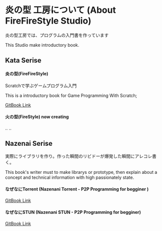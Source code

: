 # 炎の型 工房について (About FireFireStyle Studio)

炎の型工房では、プログラムの入門書を作っています

This Studio make introductory book.

 
 

## Kata Serise 
#### 炎の型(FireFireStyle)
Scratchで学ぶゲームプログラム入門

This is a introductory book for Game Programming With Scratch;

 
[GitBook Link](https://www.gitbook.com/book/kyorohiro/doc_scratch/details)

 
  

#### 火の型(FireStyle) now creating
..
..

## Nazenai Serise
実際にライブラリを作り。作った瞬間のリビドーが爆発した瞬間にアレコレ書く。

This book's writer must to make librarys or prototype, then explain about a concept and technical information with high  passionately state. 

#### なぜなにTorrent (Nazenani Torrent - P2P Programming for begginer )
[GitBook Link](https://www.gitbook.com/book/kyorohiro/doc_hetimatorrent/details)
 

#### なぜなにSTUN (Nazenani STUN - P2P Programming for begginer)
[GitBook Link](https://www.gitbook.com/book/kyorohiro/doc_stun/details)

  
  
